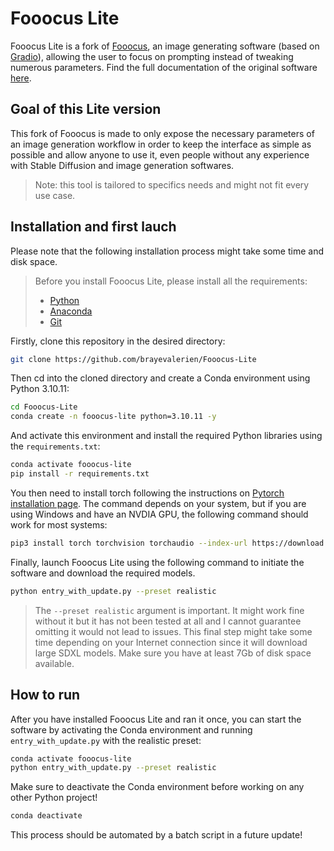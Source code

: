 # Fooocus Lite

Fooocus Lite is a fork of [Fooocus](https://github.com/lllyasviel/Fooocus/), an image generating software (based on [Gradio](https://www.gradio.app/)), allowing the user to focus on prompting instead of tweaking numerous parameters. Find the full documentation of the original software [here](https://github.com/lllyasviel/Fooocus/blob/main/readme.md).

## Goal of this Lite version
This fork of Fooocus is made to only expose the necessary parameters of an image generation workflow in order to keep the interface as simple as possible and allow anyone to use it, even people without any experience with Stable Diffusion and image generation softwares. <br>
> Note: this tool is tailored to specifics needs and might not fit every use case.

## Installation and first lauch
Please note that the following installation process might take some time and disk space.

> Before you install Fooocus Lite, please install all the requirements:
> - [Python](https://www.python.org/downloads/)
> - [Anaconda](https://www.anaconda.com/download)
> - [Git](https://git-scm.com/)

Firstly, clone this repository in the desired directory:
```bash
git clone https://github.com/brayevalerien/Fooocus-Lite
```

Then cd into the cloned directory and create a Conda environment using Python 3.10.11:
```bash
cd Fooocus-Lite
conda create -n fooocus-lite python=3.10.11 -y
```

And activate this environment and install the required Python libraries using the `requirements.txt`:
```bash
conda activate fooocus-lite
pip install -r requirements.txt
```

You then need to install torch following the instructions on [Pytorch installation page](https://pytorch.org/get-started/locally/). The command depends on your system, but if you are using Windows and have an NVDIA GPU, the following command should work for most systems:
```bash
pip3 install torch torchvision torchaudio --index-url https://download.pytorch.org/whl/cu118
```

Finally, launch Fooocus Lite using the following command to initiate the software and download the required models.
```bash
python entry_with_update.py --preset realistic
```
> The `--preset realistic` argument is important. It might work fine without it but it has not been tested at all and I cannot guarantee omitting it would not lead to issues.
This final step might take some time depending on your Internet connection since it will download large SDXL models. Make sure you have at least 7Gb of disk space available.

## How to run
After you have installed Fooocus Lite and ran it once, you can start the software by activating the Conda environment and running `entry_with_update.py` with the realistic preset:
```bash
conda activate fooocus-lite
python entry_with_update.py --preset realistic
```

Make sure to deactivate the Conda environment before working on any other Python project!
```bash
conda deactivate
```

This process should be automated by a batch script in a future update!
